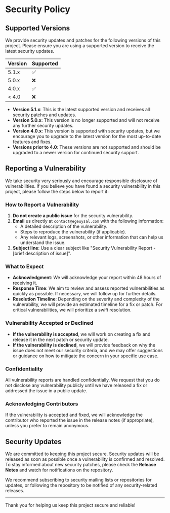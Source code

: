 # Security Policy

## Supported Versions

We provide security updates and patches for the following versions of this project. Please ensure you are using a supported version to receive the latest security updates.

| Version | Supported          |
| ------- | ------------------ |
| 5.1.x   | :white_check_mark: |
| 5.0.x   | :x:                |
| 4.0.x   | :white_check_mark: |
| < 4.0   | :x:                |

- **Version 5.1.x**: This is the latest supported version and receives all security patches and updates.
- **Version 5.0.x**: This version is no longer supported and will not receive any further security updates.
- **Version 4.0.x**: This version is supported with security updates, but we encourage you to upgrade to the latest version for the most up-to-date features and fixes.
- **Versions prior to 4.0**: These versions are not supported and should be upgraded to a newer version for continued security support.

## Reporting a Vulnerability

We take security very seriously and encourage responsible disclosure of vulnerabilities. If you believe you have found a security vulnerability in this project, please follow the steps below to report it:

### How to Report a Vulnerability

1. **Do not create a public issue** for the security vulnerability.
2. **Email** us directly at `contact@egeuysal.com` with the following information:
   - A detailed description of the vulnerability.
   - Steps to reproduce the vulnerability (if applicable).
   - Any relevant logs, screenshots, or other information that can help us understand the issue.
3. **Subject line**: Use a clear subject like "Security Vulnerability Report - [brief description of issue]".

### What to Expect

- **Acknowledgment**: We will acknowledge your report within 48 hours of receiving it.
- **Response Time**: We aim to review and assess reported vulnerabilities as quickly as possible. If necessary, we will follow up for further details.
- **Resolution Timeline**: Depending on the severity and complexity of the vulnerability, we will provide an estimated timeline for a fix or patch. For critical vulnerabilities, we will prioritize a swift resolution.

### Vulnerability Accepted or Declined

- **If the vulnerability is accepted**, we will work on creating a fix and release it in the next patch or security update.
- **If the vulnerability is declined**, we will provide feedback on why the issue does not meet our security criteria, and we may offer suggestions or guidance on how to mitigate the concern in your specific use case.

### Confidentiality

All vulnerability reports are handled confidentially. We request that you do not disclose any vulnerability publicly until we have released a fix or addressed the issue in a public update.

### Acknowledging Contributors

If the vulnerability is accepted and fixed, we will acknowledge the contributor who reported the issue in the release notes (if appropriate), unless you prefer to remain anonymous.

## Security Updates

We are committed to keeping this project secure. Security updates will be released as soon as possible once a vulnerability is confirmed and resolved. To stay informed about new security patches, please check the **Release Notes** and watch for notifications on the repository.

We recommend subscribing to security mailing lists or repositories for updates, or following the repository to be notified of any security-related releases.

---

Thank you for helping us keep this project secure and reliable!
